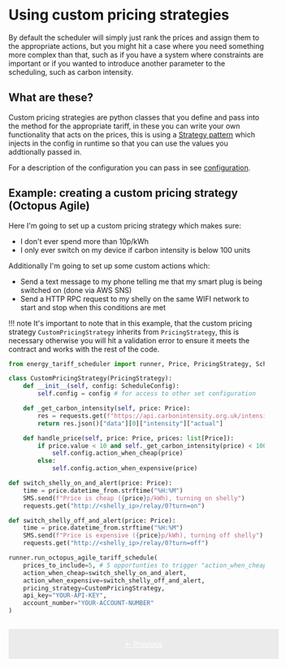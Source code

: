# Using custom pricing strategies

By default the scheduler will simply just rank the prices and assign them to the appropriate actions, but you might hit a case where you need something more complex than that, such as if you have a system where constraints are important or if you wanted to introduce another parameter to the scheduling, such as carbon intensity.

## What are these?

Custom pricing strategies are python classes that you define and pass into the method for the appropriate tariff, in these you can write your own functionality that acts on the prices, this is using a [Strategy pattern](https://refactoring.guru/design-patterns/strategy) which injects in the config in runtime so that you can use the values you addtionally passed in.

For a description of the configuration you can pass in see [configuration](./running-first-schedule.md#configuration).

## Example: creating a custom pricing strategy (Octopus Agile)

Here I'm going to set up a custom pricing strategy which makes sure:

- I don't ever spend more than 10p/kWh
- I only ever switch on my device if carbon intensity is below 100 units

Additionally I'm going to set up some custom actions which:

- Send a text message to my phone telling me that my smart plug is being switched on (done via AWS SNS)
- Send a HTTP RPC request to my shelly on the same WIFI network to start and stop when this conditions are met

!!! note
    It's important to note that in this example, that the custom pricing strategy `CustomPricingStrategy` inherits from `PricingStrategy`, this is necessary otherwise you will hit a validation error to ensure it meets the contract and works with the rest of the code.

```python
from energy_tariff_scheduler import runner, Price, PricingStrategy, ScheduleConfig

class CustomPricingStrategy(PricingStrategy):
    def __init__(self, config: ScheduleConfig):
        self.config = config # for access to other set configuration

    def _get_carbon_intensity(self, price: Price):
        res = requests.get(f"https://api.carbonintensity.org.uk/intensity/{price.datetime_from}")
        return res.json()["data"][0]["intensity"]["actual"]

    def handle_price(self, price: Price, prices: list[Price]):
        if price.value < 10 and self._get_carbon_intensity(price) < 100:
            self.config.action_when_cheap(price)
        else:
            self.config.action_when_expensive(price)

def switch_shelly_on_and_alert(price: Price):
    time = price.datetime_from.strftime("%H:%M")
    SMS.send(f"Price is cheap ({price}p/kWh), turning on shelly")
    requests.get("http://<shelly_ip>/relay/0?turn=on")

def switch_shelly_off_and_alert(price: Price):
    time = price.datetime_from.strftime("%H:%M")
    SMS.send(f"Price is expensive ({price}p/kWh), turning off shelly")    
    requests.get("http://<shelly_ip>/relay/0?turn=off")

runner.run_octopus_agile_tariff_schedule(
    prices_to_include=5, # 5 opportunties to trigger "action_when_cheap"
    action_when_cheap=switch_shelly_on_and_alert,
    action_when_expensive=switch_shelly_off_and_alert,
    pricing_strategy=CustomPricingStrategy,
    api_key="YOUR-API-KEY",
    account_number="YOUR-ACCOUNT-NUMBER"
)
```

<div style="display: flex; width: 100%; background: #ebebeb; padding: 1em; gap: 1em; border-radius: 0.2em; margin-top: 2em;">
    <a href="../custom-prices-to-include" style="flex: 6; text-align: center; color: white; background: var(--md-typeset-a-color); padding: 0.5em 0em;">&larr; Previous</a>
</div>
